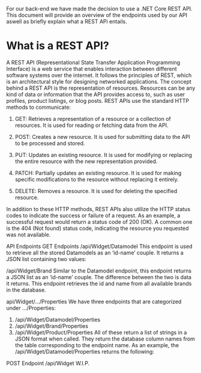 For our back-end we have made the decision to use a .NET Core REST API. This document will provide an overview of the endpoints used by our API aswell as briefly explain what a REST APi entails. 

# What is a REST API?
A REST API (Representational State Transfer Application Programming Interface) is a web service that enables interaction between different software systems over the internet. It follows the principles of REST, which is an architectural style for designing networked applications.
The concept behind a REST API is the representation of resources. Resources can be any kind of data or information that the API provides access to, such as user profiles, product listings, or blog posts.  REST APIs use the standard HTTP methods to communicate: 
1.	GET:
Retrieves a representation of a resource or a collection of resources. It is used for reading or fetching data from the API.

2.	POST:
Creates a new resource. It is used for submitting data to the API to be processed and stored.

3.	PUT: 
Updates an existing resource. It is used for modifying or replacing the entire resource with the new representation provided.

4.	PATCH:
Partially updates an existing resource. It is used for making specific modifications to the resource without replacing it entirely.

5.	DELETE: 
Removes a resource. It is used for deleting the specified resource. 

In addition to these HTTP methods, REST APIs also utilize the HTTP status codes to indicate the success or failure of a request. As an example, a successful request would return a status code of 200 (OK). A common one is the 404 (Not found) status code, indicating the resource you requested was not available. 
 

API Endpoints
GET Endpoints
/api/Widget/Datamodel
This endpoint is used to retrieve all the stored Datamodels as an ‘id-name’ couple. It returns a JSON list containing two values:
 

/api/Widget/Brand
Similar to the Datamodel endpoint, this endpoint returns a JSON list as an ‘id-name’ couple. The difference between the two is data it returns. This endpoint retrieves the id and name from all available brands in the database.  

api/Widget/…/Properties
We have three endpoints that are categorized under …/Properties:
1.	/api/Widget/Datamodel/Properties
2.	/api/Widget/Brand/Properties
3.	/api/Widget/Product/Properties
All of these return a list of strings in a JSON format when called. They return the database column names from the table corresponding to the endpoint name. As an example, the /api/Widget/Datamodel/Properties returns the following:
 

POST Endpoint
/api/Widget
W.I.P. 
